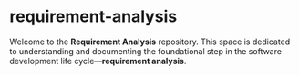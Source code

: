 # requirement-analysis
 Welcome to the **Requirement Analysis** repository. This space is dedicated to understanding and documenting the foundational step in the software development life cycle—**requirement analysis**.
